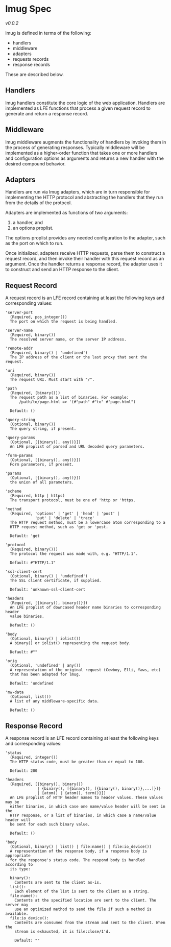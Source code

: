 # lmug Spec

*v0.0.2*

lmug is defined in terms of the following:

 * handlers
 * middleware
 * adapters
 * requests records
 * response records

These are described below.


## Handlers

lmug handlers constitute the core logic of the web application. Handlers are
implemented as LFE functions that process a given request record to generate
and return a response record.


## Middleware

lmug middleware augments the functionality of handlers by invoking them in
the process of generating responses. Typically middleware will be
implemented as a higher-order function that takes one or more handlers and
configuration options as arguments and returns a new handler with the
desired compound behavior.


## Adapters

Handlers are run via lmug adapters, which are in turn responsible for
implementing the HTTP protocol and abstracting the handlers that they run
from the details of the protocol.

Adapters are implemented as functions of two arguments:

1. a handler, and
1. an options proplist.

The options proplist provides any needed configuration to the adapter, such
as the port on which to run.

Once initialized, adapters receive HTTP requests, parse them to construct a
request record, and then invoke their handler with this request record as an
argument. Once the handler returns a response record, the adapter uses it to
construct and send an HTTP response to the client.


## Request Record

A request record is an LFE record containing at least the following keys and
corresponding values:

```
'server-port
  (Required, pos_integer())
  The port on which the request is being handled.
```

```
'server-name
  (Required, binary())
  The resolved server name, or the server IP address.
```

```
'remote-addr
  (Required, binary() | 'undefined')
  The IP address of the client or the last proxy that sent the request.
```

```
'uri
  (Required, binary())
  The request URI. Must start with "/".
```

```
'path
  (Required, [binary()])
  The request path as a list of binaries. For example:
      /path/to/page.html => '(#"path" #"to" #"page.html")

  Default: ()
```

```
'query-string
  (Optional, binary())
  The query string, if present.
```

```
'query-params
  (Optional, [{binary(), any()}])
  An LFE proplist of parsed and URL decoded query parameters.
```

```
'form-params
  (Optional, [{binary(), any()}])
  Form parameters, if present.
```

```
'params
  (Optional, [{binary(), any()}])
  the union of all parameters.
```

```
'scheme
  (Required, http | https)
  The transport protocol, must be one of 'http or 'https.
```

```
'method
  (Required, 'options' | 'get' | 'head' | 'post' |
             'put' | 'delete' | 'trace'
  The HTTP request method, must be a lowercase atom corresponding to a
  HTTP request method, such as 'get or 'post.

  Default: 'get
```

```
'protocol
  (Required, binary()))
  The protocol the request was made with, e.g. "HTTP/1.1".

  Default: #"HTTP/1.1"
```

```
'ssl-client-cert
  (Optional, binary() | 'undefined')
  The SSL client certificate, if supplied.

  Default: 'unknown-ssl-client-cert
```

```
'headers
  (Required, [{binary(), binary()}])
  An LFE proplist of downcased header name binaries to corresponding header
  value binaries.

  Default: ()
```

```
'body
  (Optional, binary() | iolist())
  A binary() or iolist() representing the request body.

  Default: #""
```

```
'orig
  (Optional, 'undefined' | any())
  A representation of the original request (Cowboy, Elli, Yaws, etc)
  that has been adapted for lmug.

  Default: 'undefined
```

```
'mw-data
  (Optional, list())
  A list of any middleware-specific data.

  Default: ()
```


## Response Record

A response record is an LFE record containing at least the following keys and
corresponding values:

```
'status
  (Required, integer())
  The HTTP status code, must be greater than or equal to 100.

  Default: 200
```

```
'headers
  (Required, [{binary(), binary()}
              | {binary(), [{binary(), [{binary(), binary()},...]}]}
              | [atom() | {atom(), term()}])
  An LFE proplist of HTTP header names to header values. These values may be
  either binaries, in which case one name/value header will be sent in the
  HTTP response, or a list of binaries, in which case a name/value header will
  be sent for each such binary value.

  Default: ()
```

```
'body
  (Optional, binary() | list() | file:name() | file:io_device())
  A representation of the response body, if a response body is appropriate
  for the response's status code. The respond body is handled according to
  its type:

  binary():
    Contents are sent to the client as-is.
  list():
    Each element of the list is sent to the client as a string.
  file:name():
    Contents at the specified location are sent to the client. The server may
    use an optimized method to send the file if such a method is available.
  file:io_device():
    Contents are consumed from the stream and sent to the client. When the
    stream is exhausted, it is file:close/1'd.

    Default: ""
```
